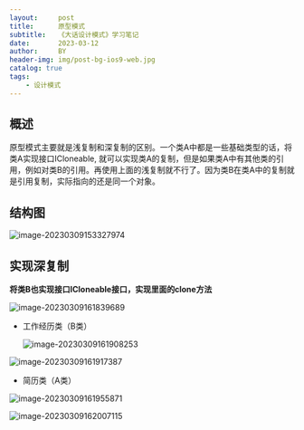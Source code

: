 ```yaml
---
layout:     post
title:      原型模式
subtitle:   《大话设计模式》学习笔记
date:       2023-03-12
author:     BY
header-img: img/post-bg-ios9-web.jpg
catalog: true
tags:
    - 设计模式
---
```

## 概述

原型模式主要就是浅复制和深复制的区别。一个类A中都是一些基础类型的话，将类A实现接口ICloneable, 就可以实现类A的复制，但是如果类A中有其他类的引用，例如对类B的引用。再使用上面的浅复制就不行了。因为类B在类A中的复制就是引用复制，实际指向的还是同一个对象。

## 结构图

![image-20230309153327974](https://pic-bed-1303913583.cos.ap-nanjing.myqcloud.com/image-20230309153327974.png)

## 实现深复制

**将类B也实现接口ICloneable接口，实现里面的clone方法**

![image-20230309161839689](https://pic-bed-1303913583.cos.ap-nanjing.myqcloud.com/image-20230309161839689.png)

* 工作经历类（B类）

  ![image-20230309161908253](https://pic-bed-1303913583.cos.ap-nanjing.myqcloud.com/image-20230309161908253.png)

![image-20230309161917387](https://pic-bed-1303913583.cos.ap-nanjing.myqcloud.com/image-20230309161917387.png)

* 简历类（A类）

![image-20230309161955871](https://pic-bed-1303913583.cos.ap-nanjing.myqcloud.com/image-20230309161955871.png)

![image-20230309162007115](https://pic-bed-1303913583.cos.ap-nanjing.myqcloud.com/image-20230309162007115.png)